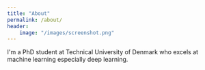 ```yaml
---
title: "About"
permalink: /about/
header:
	image: "/images/screenshot.png"
---
```


I'm a PhD student at Technical University of Denmark who excels at machine learning especially deep learning.